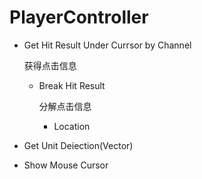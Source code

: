 # PlayerController

- Get Hit Result Under Currsor by Channel

  获得点击信息

  - Break Hit Result

    分解点击信息

    - Location 

- Get Unit Deiection(Vector)

- Show Mouse Cursor
